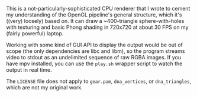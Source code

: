 This is a not-particularly-sophisticated CPU renderer that I wrote to cement my
understanding of the OpenGL pipeline's general structure, which it's ((very)
loosely) based on. It can draw a ~400-triangle sphere-with-holes with texturing
and basic Phong shading in 720x720 at about 30 FPS on my (fairly powerful)
laptop.

Working with some kind of GUI API to display the output would be out of scope
(the only dependencies are libc and libm), so the program streams video to
stdout as an undelimited sequence of raw RGBA images. If you have mpv
installed, you can use the `play.sh` wrapper script to watch the output in real
time.

The `LICENSE` file does not apply to `gear.pam`, `dna_vertices`, or
`dna_triangles`, which are not my original work.

